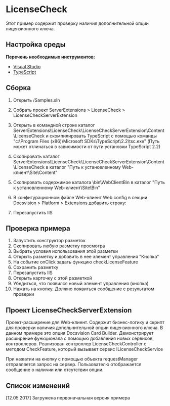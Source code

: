 # LicenseCheck

Этот пример содержит проверку наличия дополнительной опции лицензионного ключа.

## Настройка среды

**Перечень необходимых инструментов:** 
* [Visual Studio](https://www.visualstudio.com)
* [TypeScript](https://www.typescriptlang.org)

## Сборка

1. Открыть /Samples.sln
3. Собрать проект ServerExtensions > LicenseCheck > LicenseCheckServerExtension
4. Открыть в командной строке каталог ServerExtensions\LicenseCheck\LicenseCheckServerExtension\Content\LicenseCheck и скомпилировать TypeScript с помощью команды
"c:\Program Files (x86)\Microsoft SDKs\TypeScript\2.2\tsc.exe" (Путь может отличаться в зависимости от пути установки TypeScript 2.2)
7. Скопировать каталог ServerExtensions\LicenseCheck\LicenseCheckServerExtension\Content\LicenseCheck в каталог "Путь к установленному Web-клиент\Site\Content"
5. Скопировать содержимое каталога \bin\WebClientBin в каталог "Путь к установленному Web-клиент\Site\Bin"
8. В конфигурационном файле Web-клиент Web.config в секции Docsvision > Platform > Extensions добавить строку:

	 <Extension TypeName="LicenseCheckServerExtension.LayoutWebClientExtension, LicenseCheckServerExtension" Target="WebClient"/>
	 
7. Перезапустить IIS

## Проверка примера

1. Запустить конструктор разметок
2. Скопировать любую разметку просмотра
3. Выбрать условия использования этой разметки
4. Открыть разметку и добавить в нее элемент управления "Кнопка"
5. На событие onClick задать функцию checkLicenseFeature 
6. Сохранить разметку
7. Перезапустить IIS
8. Открыть карточку с этой разметкой
9. Убедиться, что появился новый элемент управления (кнопка)
10. Нажать на кнопку. Должно появиться сообщение с результатом проверки

## Проект LicenseCheckServerExtension

Проект-расширение для Web-клиент. Содержит бизнес-логику и скрипт для проверки наличия допольнительной опции лицензионного ключа.
В данном примере это опция Docsvision Card Builder.
Демонстрирует расширение функционала с помощью добавления новых сервисов, контроллеров.
Реализован контроллер LicenseCheckController с методом CheckFeature, который вызывает сервис ILicenseCheckService

При нажатии на кнопку с помощью объекта requestManager отправляется запрос на сервер. Пользователю отображается сообщение о наличии или отсутствии опции.


## Список изменений

[12.05.2017] Загружена первоначальная версия примера

